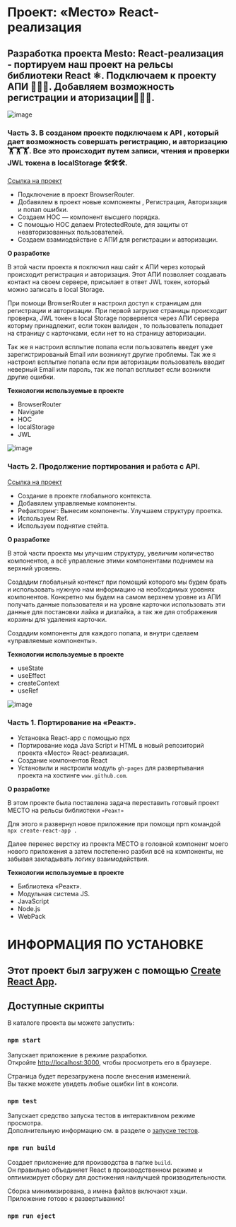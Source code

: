 # Проект: «Место» React-реализация

## Разработка проекта Mesto: React-реализация - портируем наш проект на рельсы библиотеки React ⚛️. Подключаем к проекту АПИ 🚀🚀🚀. Добавляем возможность регистрации и аторизации🔑🔑🔑.

![image](https://raw.githubusercontent.com/forgohill/react-mesto-auth/main/src/images/prew__st_3.jpg)

###  Часть 3. В созданом проекте подключаем к API , который дает возможность совершать регистрацию, и авторизацию 🏋️🏋️🏋️. Все это происходит путем записи, чтения и проверки JWL токена в localStorage 🛠️🛠️🛠️.

[Ссылка на проект](https://forgohill.github.io/react-mesto-auth/)

* Подключение в проект BrowserRouter.
* Добавялем в проект новые компоненты , Регистрация, Авторизация и попап ошибки.
* Создаем HOC — компонент высшего порядка.
* С помощью HOC делаем ProtectedRoute, для защиты от неавторизованных пользователей.
* Создаем взамиодействие с АПИ для регистрации и авторизации.

**О разработке**

В этой части проекта я поключил наш сайт к АПИ через который происходит регистрация и авторизация. Этот АПИ позволяет создавать контакт на своем сервере, присылает в ответ JWL токен, который можно записать в local Storage.

При помощи BrowserRouter я настроил доступ к страницам для регистрации и авторизации. При первой загрузке страницы происходит проверка, JWL токен в local Storage порверяется через АПИ сервера которму принадлежит, если токен валиден , то пользователь попадает на страницу с карточками, если нет то на страницу авторизации.

Так же я настроил всплытие попапа если пользователь введет уже зарегистрированый Email или возникнут другие проблемы. Так же я настроил всплытие попапа если при авторизации пользователь вводит неверный Email или пароль, так же попап всплывет если возникли другие ошибки.

**Технологии используемые в проекте**

* BrowserRouter
* Navigate
* HOC
* localStorage
* JWL


![image](https://raw.githubusercontent.com/forgohill/mesto-react/main/src/images/prew__st_2%400%2C75x.jpg)
###  Часть 2. Продолжение портирования и работа с API.
[Ссылка на проект](https://forgohill.github.io/mesto-react/)

* Создание в проекте глобального контекста.
* Добавялем управляемые компоненты.
* Рефакторинг: Вынесим компоненты. Улучшаем структуру проетка.
* Используем Ref.
* Используем поднятие стейта.

**О разработке**

В этой части проекта мы улучшим структуру, увеличим количество компонентов, а всё управление этими компонентами поднимем на верхний уровень.

Создадим глобальный контекст при помощий которого мы будем брать и использовать нужную нам информацию на необходимых уровнях компонентов. Конкретно мы будем на самом верхнем уровне из АПИ получать данные пользователя и на уровне карточки использовать эти данные для постановки лайка и дизлайка, а так же для отображения корзины для удаления карточки.

Создадим компоненты для каждого попапа, и внутри сделаем «управляемые компоненты».


**Технологии используемые в проекте**

* useState
* useEffect
* createContext
* useRef


![image](https://github.com/forgohill/mesto-react/blob/main/src/images/prew__st_1%400%2C75x.jpg)

###  Часть 1. Портирование на «Реакт».

* Установка React-app с помощью npx
* Портирование кода Java Script и HTML в новый репозиторий проекта «Место» React-реализация.
* Создание компонентов React
* Установили и настроили модуль `gh-pages` для развертывания проекта на хостинге `www.github.com`.


**О разработке**

В этом проекте была поставлена задача переставить готовый проект МЕСТО на рельсы библиотеки `«Реакт»`

Для этого я развернул новое приложение при помощи npm командой `npx create-react-app .`

Далее перенес верстку из проекта МЕСТО в головной компонент моего нового приложения а затем постепенно разбил всё на компоненты, не забывая закладывать логику взаимодействия.

**Технологии используемые в проекте**

* Библиотека «Реакт».
* Модульная система JS.
* JavaScript
* Node.js
* WebPack






# ИНФОРМАЦИЯ ПО УСТАНОВКЕ

## Этот проект был загружен с помощью [Create React App](https://github.com/facebook/create-react-app).

## Доступные скрипты

В каталоге проекта вы можете запустить:

### `npm start`

Запускает приложение в режиме разработки.\
Откройте [http://localhost:3000](http://localhost:3000), чтобы просмотреть его в браузере.

Страница будет перезагружена после внесения изменений.\
Вы также можете увидеть любые ошибки lint в консоли.

### `npm test`

Запускает средство запуска тестов в интерактивном режиме просмотра.\
Дополнительную информацию см. в разделе о [запуске тестов](https://facebook.github.io/create-react-app/docs/running-tests).

### `npm run build`

Создает приложение для производства в папке `build`.\
Он правильно объединяет React в производственном режиме и оптимизирует сборку для достижения наилучшей производительности.

Сборка минимизирована, а имена файлов включают хэши.\
Приложение готово к развертыванию!

### `npm run eject`
